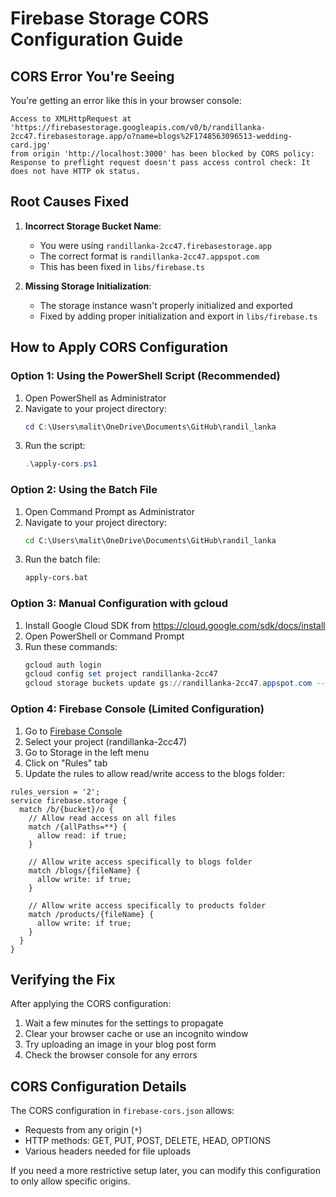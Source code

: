 # Firebase Storage CORS Configuration Guide

## CORS Error You're Seeing

You're getting an error like this in your browser console:

```
Access to XMLHttpRequest at 'https://firebasestorage.googleapis.com/v0/b/randillanka-2cc47.firebasestorage.app/o?name=blogs%2F1748563096513-wedding-card.jpg'
from origin 'http://localhost:3000' has been blocked by CORS policy: Response to preflight request doesn't pass access control check: It does not have HTTP ok status.
```

## Root Causes Fixed

1. **Incorrect Storage Bucket Name**:

   - You were using `randillanka-2cc47.firebasestorage.app`
   - The correct format is `randillanka-2cc47.appspot.com`
   - This has been fixed in `libs/firebase.ts`

2. **Missing Storage Initialization**:
   - The storage instance wasn't properly initialized and exported
   - Fixed by adding proper initialization and export in `libs/firebase.ts`

## How to Apply CORS Configuration

### Option 1: Using the PowerShell Script (Recommended)

1. Open PowerShell as Administrator
2. Navigate to your project directory:
   ```powershell
   cd C:\Users\malit\OneDrive\Documents\GitHub\randil_lanka
   ```
3. Run the script:
   ```powershell
   .\apply-cors.ps1
   ```

### Option 2: Using the Batch File

1. Open Command Prompt as Administrator
2. Navigate to your project directory:
   ```cmd
   cd C:\Users\malit\OneDrive\Documents\GitHub\randil_lanka
   ```
3. Run the batch file:
   ```cmd
   apply-cors.bat
   ```

### Option 3: Manual Configuration with gcloud

1. Install Google Cloud SDK from https://cloud.google.com/sdk/docs/install
2. Open PowerShell or Command Prompt
3. Run these commands:
   ```powershell
   gcloud auth login
   gcloud config set project randillanka-2cc47
   gcloud storage buckets update gs://randillanka-2cc47.appspot.com --cors-file=firebase-cors.json
   ```

### Option 4: Firebase Console (Limited Configuration)

1. Go to [Firebase Console](https://console.firebase.google.com/)
2. Select your project (randillanka-2cc47)
3. Go to Storage in the left menu
4. Click on "Rules" tab
5. Update the rules to allow read/write access to the blogs folder:

```
rules_version = '2';
service firebase.storage {
  match /b/{bucket}/o {
    // Allow read access on all files
    match /{allPaths=**} {
      allow read: if true;
    }

    // Allow write access specifically to blogs folder
    match /blogs/{fileName} {
      allow write: if true;
    }

    // Allow write access specifically to products folder
    match /products/{fileName} {
      allow write: if true;
    }
  }
}
```

## Verifying the Fix

After applying the CORS configuration:

1. Wait a few minutes for the settings to propagate
2. Clear your browser cache or use an incognito window
3. Try uploading an image in your blog post form
4. Check the browser console for any errors

## CORS Configuration Details

The CORS configuration in `firebase-cors.json` allows:

- Requests from any origin (`*`)
- HTTP methods: GET, PUT, POST, DELETE, HEAD, OPTIONS
- Various headers needed for file uploads

If you need a more restrictive setup later, you can modify this configuration to only allow specific origins.
